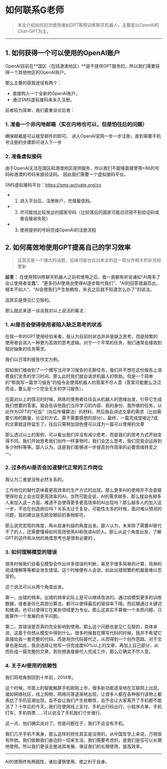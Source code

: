 # 如何联系G老师

> 本文介绍如何初次使用诸如GPT等预训练聊天机器人，主要是以OpenAI的Chat-GPT为主。

---

## 1. 如何获得一个可以使用的OpenAI账户
OpenAI目前在**国区（包括港澳地区）**是不提供GPT服务的，所以我们需要获得一个其他地区的OpenAI账户。

那么主要的获取途径有两个：
- 直接购入一个全新的OpenAI账户。
- 通过SMS虚拟接码来永久注册。
  
前者较为简单，我们着重谈论后者：
### 1. 准备一个非内地邮箱（实在内地也可以，但是怕往后的问题）
确保邮箱是可以接受邮件的即可。
进入OpenAI官网一步一步注册，直到需要手机号注册的步骤即可进入下一步

### 2. 准备虚拟接码
由于OpenAI无法在国区和港澳地区提供服务，所以我们不能够直接使用+86的号码和港澳的号码来接验证码。
因此我们需要一个虚拟接码平台。

SMS虚拟接码平台：https://sms-activate.org/cn
- 1. 进入平台后，注册账户，充值最低档。
- 2. 尽可能找比较发达的国家号码（比较落后的国家可能迟迟得不到验证码或者会接收失败）
- 3. 使用提供的号码完成OpenAI的注册流程

## 2. 如何高效地使用GPT提高自己的学习效率

>这其实是一个很大的话题，后续可能也会对本文的这一部分作相关的补充和更新

**前言：** 
在使用预训练聊天机器人之前和使用之后，我一直都有听说诸如“AI用多了会让使用者变蠢”、“更多的AI使用会使得AI逐步取代我们”、“AI的回答错漏百出，根本不如人”、“AI会使我们产生依赖性，失去之后就不知道怎么办了”的说法。

这其实是很见仁见智的。

那么就此来逐一谈谈我对以上说法的看法：
### 1. AI是否会使得使用者陷入缺乏思考的状态
在我一年的GPT使用经验来看，我认为目前的状态并非是缺乏思考，而是频繁的使用者会进入一种更为高效的思考逻辑。对于一个平常的任务，我们通常会接收到相对抽象的任务需求。

我们以日常的报告作文为例。

假如我们接收到了一个撰写当月学习报告的无聊任务，我们并不想在这份报告上浪费我们宝贵的学习时间。那么此时我们就会请求机器人的帮助。但是一个简单的“帮我写一篇学习报告”的指令会使得机器人的答案不尽人意（答案可能要么泛泛而谈，要么是一个完全无关的学习报告）。

在面对以上的情况的时候，熟练的使用者往往会从机器人的思维出发，引导它生成我们想要的答案。我会告诉他我们当月学习的内容、我的身份、我所做的任务，以此作为GPT的“吃饭”（向后传播算法）的材料，然后我会讲述文章的需求（比如需要引用的数量，论证的方式，需不需要感想的部分）。最终，一篇完成度接近7成的文章就这样诞生了。往后只需稍加润色便可以成为一篇可以使用的文章

那么透过以上的案例，可以看出我们并没有减少思考，而是我们的思考方式开始变得不同。我们开始思考我们创作一样事物时，我们会怎么思考，我们究竟会运用到多少材料等等。鄙人认为，这是我们能够进一步提高创作效率的必要思维转变之一。

### 2. 过多的AI是否会加速替代正常的工作岗位
我认为二者是没有必然关系的。

工作岗位的替代意味着更高效率的生产方式的出现。那么更多AI的使用并不会直接使得社会上会出现更高效率的AI。当然可能会说，AI的需求越多，那么就会有越多人来加入这一方面，难道不会使得更多更高效率的AI出现吗？那么越多人的加入这一步，不也在创造岗位吗？关系太过于复杂，可能性太多的时候，面对难以预测的问题，我的建议是先顾及眼前的事物即可。

那么说完宏观的角度，再从自身利益的角度出发。鄙人认为，未来除了需要AI替代不了的人，还需要懂得如何高效使用AI和改进AI的人。那么从这个角度出发，了解GPT的运作和从他的角度思考也是很有必要的·。

### 3. 如何理解模型的错误
很多时候我们会看见模型会作出许多错误的判断，甚至乎很多简单的计算，简单的阅读理解等等都会发生错误。这个时候便有人会说，如此出错频繁的机器是难以忍受的。

这个说法可以从两个角度出发。

第一，出错的频率。出错的频率实际上是可以继续改进的。通过给模型更多的训练数据，或者是优化其部分算法，都可以使得最后的错误率下降。而后期通过关键词和微调，也可以使得它在某些领域更为专业。那么这其实不算做一个本质问题，只能算作一个发展的水平问题。

第二，其错误是否真的完全影响到使用。那么这个问题也是见仁见智的，具体来说，这基于你想从模型中得到什么。很多时候我在撰写代码的时候，我并不希望它直接给我一套完整的代码，而是用伪代码替代之，从而得到一个创作思路。对于文章也是如此，我会选择让他写一份完成度60%以上的文章，再加上自己部分，从而形成一篇完整的文章。若你想直接替代人完成工作，那么它确实不尽人意。

### 4. 关于AI使用的依赖性
我们将视角倒回到十年前，2014年。

这个时候，市面上的智能触屏手机刚刚上市，很多新功能逐渐地在互联网上出现。诸如网络社区，线上购物，网络问答逐渐地出现，让很多人都在各种报刊读物上都表达了手机狂潮出现，会不会让我们产生依赖性，会不会让大家离开了手机都不能活了？十年后的今天，我们在使用线上支付，手机出行码出行，小程序点单，手机打车，手机购票......可以说没了手机我们寸步难行。

这一点，他们确实说对了。但是问题在于，我们不会没有手机。

我们几乎手机不离身，那么这样的担忧其实是没用的。从中国哲学上来说，万物皆有所依。我们依赖我们身边的一切来生活，我们需要考虑的，是我们是否可以长期地使用。所以我们更该去推进其发展，保证我们的长期使用，提高效率。

---

AI的使用终有两面性，诸位谨慎使用，使之利于自身。